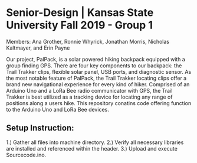 # Senior-Design | Kansas State University Fall 2019 - Group 1
Members: Ana Grother, Ronnie Whyrick, Jonathan Morris, Nicholas Kaltmayer, and Erin Payne

Our project, PalPack, is a solar powered hiking backpack equipped with a group finding GPS. There are four key components to our backpack: the Trail Trakker clips, flexible solar panel, USB ports, and diagnostic sensor. As the most notable feature of PalPack, the Trail Trakker locating clips offer a brand new navigational experience for every kind of hiker. Comprised of an Arduino Uno and a LoRa Bee radio communicator with GPS, the Trail Trakker is best utilized as a tracking device for locating any range of positions along a users hike. 
This repository conatins code offering function to the Arduino Uno and LoRa Bee devices.



## Setup Instruction:
1.) Gather all files into machine directory.
2.) Verify all necessary libraries are installed and referenced within the header.
3.) Upload and execute Sourcecode.ino.
